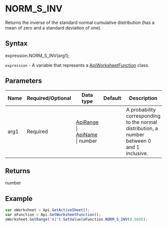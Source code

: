 # NORM_S_INV

Returns the inverse of the standard normal cumulative distribution (has a mean of zero and a standard deviation of one).

## Syntax

expression.NORM_S_INV(arg1);

`expression` - A variable that represents a [ApiWorksheetFunction](../ApiWorksheetFunction.md) class.

## Parameters

| **Name** | **Required/Optional** | **Data type** | **Default** | **Description** |
| ------------- | ------------- | ------------- | ------------- | ------------- |
| arg1 | Required | [ApiRange](../../ApiRange/ApiRange.md) &#124; [ApiName](../../ApiName/ApiName.md) &#124; number |  | A probability corresponding to the normal distribution, a number between 0 and 1 inclusive. |

## Returns

number

## Example



```javascript
var oWorksheet = Api.GetActiveSheet();
var oFunction = Api.GetWorksheetFunction();
oWorksheet.GetRange("A1").SetValue(oFunction.NORM_S_INV(0.908));
```
